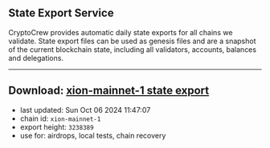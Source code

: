 ## State Export Service
CryptoCrew provides automatic daily state exports for all chains we validate. State export files can be used as genesis files and are a snapshot of the current blockchain state, including all validators, accounts, balances and delegations.

---
**Download: [xion-mainnet-1 state export](https://dl-eu2.ccvalidators.com/SERVICE/xion/xion-mainnet-1_export_3238389.json)**
---

- last updated: Sun Oct 06 2024 11:47:07
- chain id: `xion-mainnet-1`
- export height: `3238389`
- use for: airdrops, local tests, chain recovery
